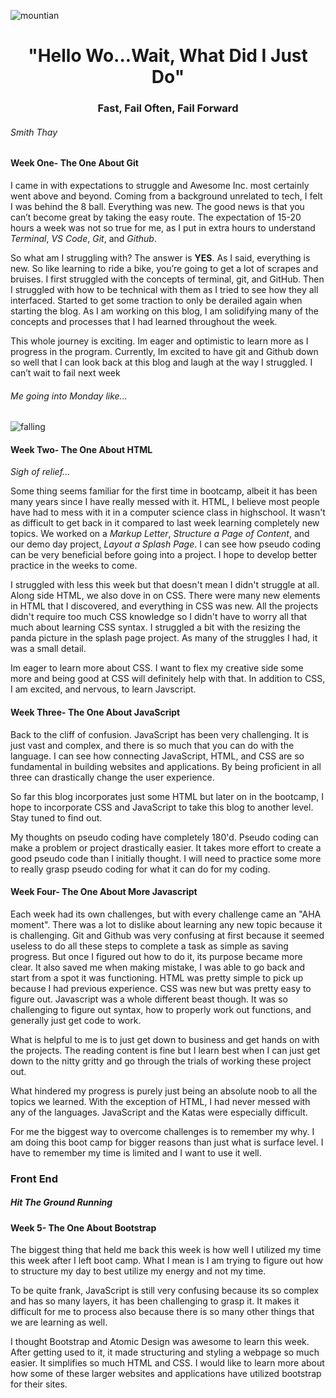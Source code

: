 ![mountian](https://i.postimg.cc/J43h2tVm/clipart-free-mountain-7-original.png)
# <div align= "center"> "Hello Wo...Wait, What Did I Just Do"</div>
### <div align= "center"> Fast, Fail Often, Fail Forward</div>
###### Smith Thay


#### Week One- The One About Git

I came in with expectations to struggle and Awesome Inc. most certainly went above and beyond. Coming from a background unrelated to tech, I felt I was behind the 8 ball. Everything was new. The good news is that you can’t become great by taking the easy route. The expectation of 15-20 hours a week was not so true for me, as I put in extra hours to understand *Terminal*, *VS Code*, *Git*, and *Github*.

So what am I struggling with? The answer is **YES**. As I said, everything is new. So like learning to ride a bike, you’re going to get a lot of scrapes and bruises. I first struggled with the concepts of terminal, git, and GitHub. Then I struggled with how to be technical with them as I tried to see how they all interfaced. Started to get some traction to only be derailed again when starting the blog. As I am working on this blog, I am solidifying many of the concepts and processes that I had learned throughout the week. 


This whole journey is exciting. Im eager and optimistic to learn more as I progress in the program. Currently, Im excited to have git and Github down so well that I can look back at this blog and laugh at the way I struggled. I can’t wait to fail next week 


###### Me going into Monday like...
![falling](https://media.giphy.com/media/14aLuWEyopPrFK/giphy.gif)


#### Week Two- The One About HTML

*Sigh of relief...*

Some thing seems familiar for the first time in bootcamp, albeit it has been many years since I have really messed with it. HTML, I believe most people have had to mess with it in a computer science class in highschool. It wasn't as difficult to get back in it compared to last week learning completely new topics. We worked on a *Markup Letter*, *Structure a Page of Content*, and our demo day project, *Layout a Splash Page*. I can see how pseudo coding can be very beneficial before going into a project. I hope to develop better practice in the weeks to come. 

I struggled with less this week but that doesn't mean I didn't struggle at all. Along side HTML, we also dove in on CSS. There were many new elements in HTML that I discovered, and everything in CSS was new. All the projects didn't require too much CSS knowledge so I didn't have to worry all that much about learning CSS syntax. I struggled a bit with the resizing the panda picture in the splash page project. As many of the struggles I had, it was a small detail.

Im eager to learn more about CSS. I want to flex my creative side some more and being good at CSS will definitely help with that. In addition to CSS, I am excited, and nervous, to learn Javscript. 


#### Week Three- The One About JavaScript

Back to the cliff of confusion. JavaScript has been very challenging. It is just vast and complex, and there is so much that you can do with the language. I can see how connecting JavaScript, HTML, and CSS are so fundamental in building websites and applications. By being proficient in all three can drastically change the user experience. 

So far this blog incorporates just some HTML but later on in the bootcamp, I hope to incorporate CSS and JavaScript to take this blog to another level. Stay tuned to find out. 

My thoughts on pseudo coding have completely 180'd. Pseudo coding can make a problem or project drastically easier. It takes more effort to create a good pseudo code than I initially thought. I will need to practice some more to really grasp pseudo coding for what it can do for my coding. 

#### Week Four- The One About More Javascript

Each week had its own challenges, but with every challenge came an "AHA moment". There was a lot to dislike about learning any new topic because it is challenging. Git and Github was very confusing at first because it seemed useless to do all these steps to complete a task as simple as saving progress. But once I figured out how to do it, its purpose became more clear. It also saved me when making mistake, I was able to go back and start from a spot it was functioning. HTML was pretty simple to pick up because I had previous experience. CSS was new but was pretty easy to figure out. Javascript was a whole different beast though. It was so challenging to figure out syntax, how to properly work out functions, and generally just get code to work. 

What is helpful to me is to just get down to business and get hands on with the projects. The reading content is fine but I learn best when I can just get  down to the nitty gritty and go through the trials of working these project out.

What hindered my progress is purely just being an absolute noob to all the topics we learned. With the exception of HTML, I had never messed with any of the languages. JavaScript and the Katas were especially difficult. 

For me the biggest way to overcome challenges is to remember my why. I am doing this boot camp for bigger reasons than just what is surface level. I have to remember my time is limited and I want to use it well. 


### Front End
##### Hit The Ground Running

#### Week 5- The One About Bootstrap

The biggest thing that held me back this week is how well I utilized my time this week after I left boot camp. What I mean is I am trying to figure out how to structure my day to best utilize my energy and not my time.

To be quite frank, JavaScript is still very confusing because its so complex and has so many layers, it has been challenging to grasp it. It makes it difficult for me to process also because there is so many other things that we are learning as well.

I thought Bootstrap and Atomic Design was awesome to learn this week. After getting used to it, it made structuring and styling a webpage so much easier. It simplifies so much HTML and CSS. I would like to learn more about how some of these larger websites and applications have utilized bootstrap for their sites. 